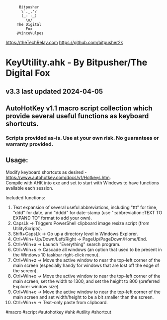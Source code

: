           Bitpusher
           \`._,'/
           (_- -_)
             \o/
         The Digital
             Fox
         @VinceVulpes
   https://theTechRelay.com
https://github.com/bitpusher2k

# KeyUtility.ahk - By Bitpusher/The Digital Fox

## v3.3 last updated 2024-04-05

## AutoHotKey v1.1 macro script collection which provide several useful functions as keyboard shortcuts.

### Scripts provided as-is. Use at your own risk. No guarantees or warranty provided.

## Usage:

Modify keyboard shortcuts as desired - https://www.autohotkey.com/docs/v1/Hotkeys.htm.  
Compile with AHK into exe and set to start with Windows to have functions available each session.  

Included functions:  

1. Text expansion of several useful abbreviations, including "ttt" for time, "ddd" for date, and "dddd" for date-stamp (use "::abbreviation::TEXT TO EXPAND TO" format to add your own).
2. CapsLk -> Triggers PowerShell clipboard image resize script (from UtilityScripts).
3. Shift+CapsLk -> Go up a directory level in Windows Explorer.
4. Ctrl+Win+ Up/Down/Left/Right -> PageUp/PageDown/Home/End.
5. Ctrl+Win+a -> Launch "Everything" search program.
6. Ctrl+Win+s -> Cascade all windows (an option that used to be present in the Windows 10 taskbar right-click menu).
7. Ctrl+Win+z -> Move the active window to near the top-left corner of the main screen (especially handy for windows that are lost off the edge of the screen).
8. Ctrl+Win+x -> Move the active window to near the top-left corner of the main screen, set the width to 1300, and set the height to 800 (preferred Explorer window size).
9. Ctrl+Win+c -> Move the active window to near the top-left corner of the main screen and set width/height to be a bit smaller than the screen.
10. Ctrl+Win+v -> Text–only paste from clipboard.

#macro #script #autohotkey #ahk #utility #shortcut